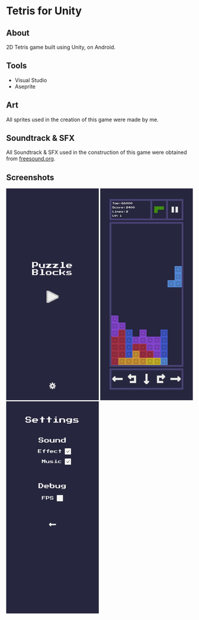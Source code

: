 # Tetris for Unity

## About
  2D Tetris game built using Unity, on Android.
  
## Tools
 - Visual Studio
 - Aseprite


## Art
  All sprites used in the creation of this game were made by me.


## Soundtrack & SFX
  All Soundtrack & SFX used in the construction of this game were obtained from [freesound.org](https://freesound.org/).

## Screenshots

<div align=center>   

<p align="left">
  <img src="Preview\Main.jpg" width="250">
  <img src="Preview\Game.jpg" width="250">
  <img src="Preview\Settings.jpg" width="250">
</p>

</div>
